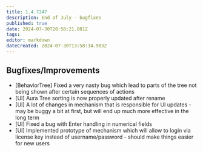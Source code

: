 ```yaml
---
title: 1.4.7247
description: End of July - bugfixes
published: true
date: 2024-07-30T20:58:21.881Z
tags: 
editor: markdown
dateCreated: 2024-07-30T13:58:34.903Z
---
```


## Bugfixes/Improvements
- [BehaviorTree] Fixed a very nasty bug which lead to parts of the tree not being shown after certain sequences of actions
- [UI] Aura Tree sorting is now properly updated after rename
- [UI] A lot of changes in mechanism that is responsible for UI updates - may be buggy a bit at first, but will end up much more effective in the long term
- [UI] Fixed a bug with Enter handling in numerical fields
- [UI] Implemented prototype of mechanism which will allow to login via license key instead of username/password - should make things easier for new users


